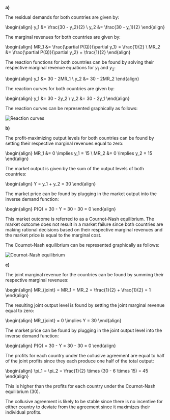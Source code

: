  

**a)** 

The residual demands for both countries are given by:

\begin{align}
y_1 &= \frac{30 - y_2}{2} \\
y_2 &= \frac{30 - y_1}{2}
\end{align}

The marginal revenues for both countries are given by:

\begin{align}
MR_1 &= \frac{\partial P(Q)}{\partial y_1} = \frac{1}{2} \\
MR_2 &= \frac{\partial P(Q)}{\partial y_2} = \frac{1}{2}
\end{align}

The reaction functions for both countries can be found by solving their respective marginal revenue equations for $y_1$ and $y_2$:

\begin{align}
y_1 &= 30 - 2MR_1 \\
y_2 &= 30 - 2MR_2
\end{align}

The reaction curves for both countries are given by:

\begin{align}
y_1 &= 30 - 2y_2 \\
y_2 &= 30 - 2y_1
\end{align}

The reaction curves can be represented graphically as follows:

![Reaction curves](reaction_curves.png)

**b)**

The profit-maximizing output levels for both countries can be found by setting their respective marginal revenues equal to zero:

\begin{align}
MR_1 &= 0 \implies y_1 = 15 \\
MR_2 &= 0 \implies y_2 = 15
\end{align}

The market output is given by the sum of the output levels of both countries:

\begin{align}
Y = y_1 + y_2 = 30
\end{align}

The market price can be found by plugging in the market output into the inverse demand function:

\begin{align}
P(Q) = 30 - Y = 30 - 30 = 0
\end{align}

This market outcome is referred to as a Cournot-Nash equilibrium. The market outcome does not result in a market failure since both countries are making rational decisions based on their respective marginal revenues and the market price is equal to the marginal cost.

The Cournot-Nash equilibrium can be represented graphically as follows:

![Cournot-Nash equilibrium](cournot_nash.png)

**c)**

The joint marginal revenue for the countries can be found by summing their respective marginal revenues:

\begin{align}
MR_{joint} = MR_1 + MR_2 = \frac{1}{2} + \frac{1}{2} = 1
\end{align}

The resulting joint output level is found by setting the joint marginal revenue equal to zero:

\begin{align}
MR_{joint} = 0 \implies Y = 30
\end{align}

The market price can be found by plugging in the joint output level into the inverse demand function:

\begin{align}
P(Q) = 30 - Y = 30 - 30 = 0
\end{align}

The profits for each country under the collusive agreement are equal to half of the joint profits since they each produce one half of the total output:

\begin{align}
\pi_1 = \pi_2 = \frac{1}{2} \times (30 - 6 \times 15) = 45
\end{align}

This is higher than the profits for each country under the Cournot-Nash equilibrium (30).

The collusive agreement is likely to be stable since there is no incentive for either country to deviate from the agreement since it maximizes their individual profits.